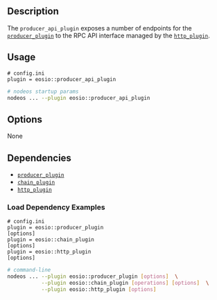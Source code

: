 ## Description

The `producer_api_plugin` exposes a number of endpoints for the [`producer_plugin`](../producer_plugin/index.md) to the RPC API interface managed by the [`http_plugin`](../http_plugin/index.md).

## Usage

```console
# config.ini
plugin = eosio::producer_api_plugin
```
```sh
# nodeos startup params
nodeos ... --plugin eosio::producer_api_plugin
```

## Options

None

## Dependencies

* [`producer_plugin`](../producer_plugin/index.md)
* [`chain_plugin`](../chain_plugin/index.md)
* [`http_plugin`](../http_plugin/index.md)

### Load Dependency Examples

```console
# config.ini
plugin = eosio::producer_plugin
[options]
plugin = eosio::chain_plugin
[options]
plugin = eosio::http_plugin
[options]
```
```sh
# command-line
nodeos ... --plugin eosio::producer_plugin [options]  \
           --plugin eosio::chain_plugin [operations] [options]  \
           --plugin eosio::http_plugin [options]
```
